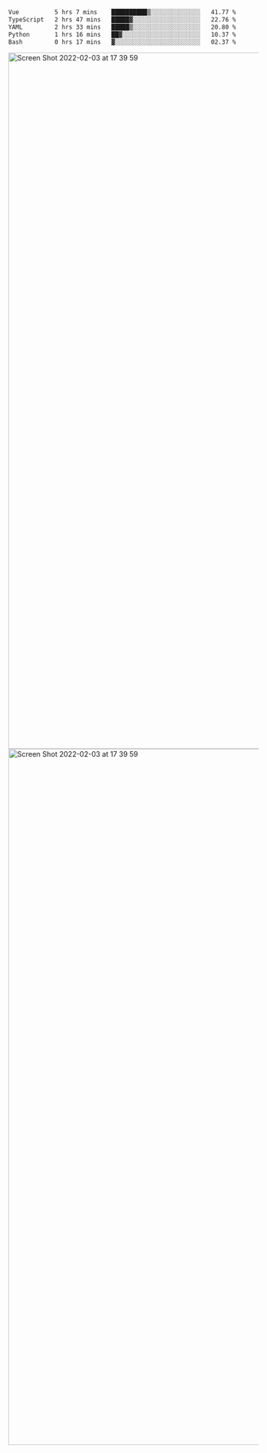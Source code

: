 <!--START_SECTION:waka-->

```txt
Vue          5 hrs 7 mins    ██████████▒░░░░░░░░░░░░░░   41.77 %
TypeScript   2 hrs 47 mins   █████▓░░░░░░░░░░░░░░░░░░░   22.76 %
YAML         2 hrs 33 mins   █████▒░░░░░░░░░░░░░░░░░░░   20.80 %
Python       1 hrs 16 mins   ██▓░░░░░░░░░░░░░░░░░░░░░░   10.37 %
Bash         0 hrs 17 mins   ▓░░░░░░░░░░░░░░░░░░░░░░░░   02.37 %
```

<!--END_SECTION:waka-->

<img width="1400" alt="Screen Shot 2022-02-03 at 17 39 59" src="https://user-images.githubusercontent.com/45716542/152387304-f2b60485-53a6-4f4b-a818-5cefb1b0c0ae.png">
<img width="1400" alt="Screen Shot 2022-02-03 at 17 39 59" src="https://user-images.githubusercontent.com/45716542/152387273-ea5cdf21-2a45-44da-8bef-00c1763b1d42.png">
